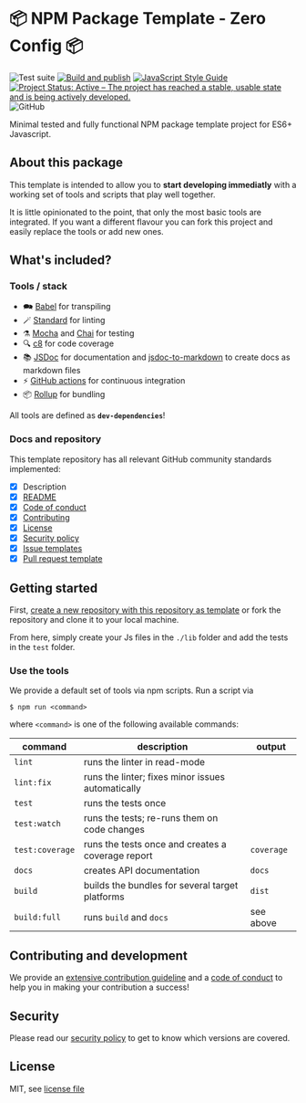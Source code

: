 # 📦 NPM Package Template - Zero Config 📦

![Test suite](https://github.com/jankapunkt/npm-package-template/workflows/Test%20suite/badge.svg)
[![Build and publish](https://github.com/jankapunkt/npm-package-template/actions/workflows/publish.yml/badge.svg)](https://github.com/jankapunkt/npm-package-template/actions/workflows/publish.yml)
[![JavaScript Style Guide](https://img.shields.io/badge/code_style-standard-brightgreen.svg)](https://standardjs.com)
[![Project Status: Active – The project has reached a stable, usable state and is being actively developed.](https://www.repostatus.org/badges/latest/active.svg)](https://www.repostatus.org/#active)
![GitHub](https://img.shields.io/github/license/jankapunkt/npm-package-template)

Minimal tested and fully functional NPM package template project for ES6+ Javascript.

## About this package

This template is intended to allow you to **start developing immediatly** with a working set
of tools and scripts that play well together.

It is little opinionated to the point, that only the most basic tools are integrated.
If you want a different flavour you can fork this project and easily replace the tools or add new ones.

## What's included?

### Tools / stack

* 🗪 [Babel](https://babeljs.io/) for transpiling
* 🪄 [Standard](https://standardjs.com/) for linting
* ⚗️ [Mocha](https://mochajs.org/) and [Chai](https://www.chaijs.com) for testing
* 🔍 [c8](https://github.com/bcoe/c8) for code coverage
* 📚 [JSDoc](https://jsdoc.app/) for documentation and [jsdoc-to-markdown](https://www.npmjs.com/package/jsdoc-to-markdown) to create docs as markdown files
* ⚡ [GitHub actions](https://github.com/features/actions) for continuous integration
* 📦 [Rollup](https://rollupjs.org) for bundling

All tools are defined as **`dev-dependencies`**!

### Docs and repository

This template repository has all relevant GitHub community standards implemented:

- [x] Description
- [x] [README](./README.md)
- [x] [Code of conduct](./CODE_OF_CONDUCT.md)
- [x] [Contributing](./CONTRIBUTING.md)
- [x] [License](./LICENSE)
- [x] [Security policy](./SECURITY.md)
- [x] [Issue templates](./.github/ISSUE_TEMPLATE)
- [x] [Pull request template](./.github/PULL_REQUEST_TEMPLATE.md)

## Getting started

First, [create a new repository with this repository as template](https://docs.github.com/en/repositories/creating-and-managing-repositories/creating-a-repository-from-a-template)
or fork the repository and clone it to your local machine.

From here, simply create your Js files in the `./lib` folder and add the tests in the `test` folder.

### Use the tools

We provide a default set of tools via npm scripts. Run a script via

```shell
$ npm run <command>
```

where `<command>` is one of the following available commands:

| command         | description                                       | output     |
|-----------------|---------------------------------------------------|------------|
| `lint`          | runs the linter in read-mode                      |            |
| `lint:fix`      | runs the linter; fixes minor issues automatically |            |
| `test`          | runs the tests once                               |            |
| `test:watch`    | runs the tests; re-runs them on code changes      |            |
| `test:coverage` | runs the tests once and creates a coverage report | `coverage` |
| `docs`          | creates API documentation                         | `docs`     |
| `build`         | builds the bundles for several target platforms   | `dist`     |
| `build:full`    | runs `build` and `docs`                           | see above  |

## Contributing and development

We provide an [extensive contribution guideline](./CONTRIBUTING.md) and a [code of conduct](./CODE_OF_CONDUCT.md)
to help you in making your contribution a success!

## Security

Please read our [security policy](./SECURITY.md) to get to know which versions are covered.

## License

MIT, see [license file](LICENSE)

